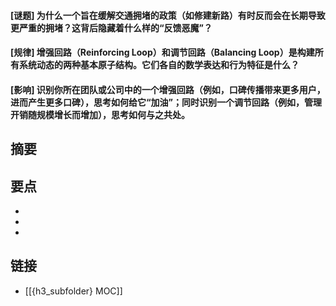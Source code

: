 #### [谜题] 为什么一个旨在缓解交通拥堵的政策（如修建新路）有时反而会在长期导致更严重的拥堵？这背后隐藏着什么样的“反馈恶魔”？


#### [规律] 增强回路（Reinforcing Loop）和调节回路（Balancing Loop）是构建所有系统动态的两种基本原子结构。它们各自的数学表达和行为特征是什么？


#### [影响] 识别你所在团队或公司中的一个增强回路（例如，口碑传播带来更多用户，进而产生更多口碑），思考如何给它“加油”；同时识别一个调节回路（例如，管理开销随规模增长而增加），思考如何与之共处。


## 摘要


## 要点

- 
- 
- 

## 链接

- [[{h3_subfolder} MOC]]
